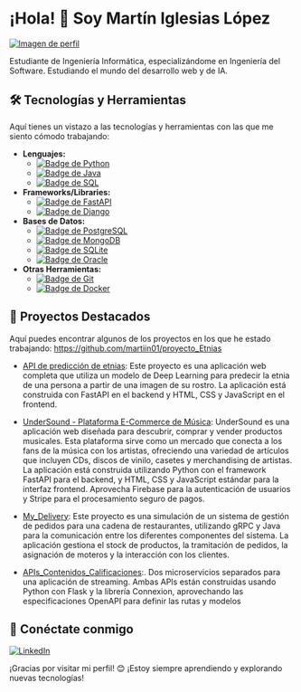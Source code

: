 # ¡Hola! 👋 Soy Martín Iglesias López

[![Imagen de perfil](URL_DE_TU_AVATAR)](https://github.com/martiin01)

Estudiante de Ingeniería Informática, especializándome en Ingeniería del Software. Estudiando el mundo del desarrollo web y de IA.

## 🛠️ Tecnologías y Herramientas

Aquí tienes un vistazo a las tecnologías y herramientas con las que me siento cómodo trabajando:

* **Lenguajes:**
    * [![Badge de Python](https://img.shields.io/badge/Python-3776AB?style=for-the-badge&logo=python&logoColor=white)](https://www.python.org/)
    * [![Badge de Java](https://img.shields.io/badge/Java-ED8B00?style=for-the-badge&logo=openjdk&logoColor=white)](https://www.java.com/es/)
    * [![Badge de SQL](https://img.shields.io/badge/SQL-4169E1?style=for-the-badge&logo=postgresql&logoColor=white)](https://www.postgresql.org/)
* **Frameworks/Libraries:**
    * [![Badge de FastAPI](https://img.shields.io/badge/FastAPI-009485?style=for-the-badge&logo=fastapi&logoColor=white)](https://fastapi.tiangolo.com/)
    * [![Badge de Django](https://img.shields.io/badge/Django-092E20?style=for-the-badge&logo=django&logoColor=white)](https://www.djangoproject.com/)
* **Bases de Datos:**
    * [![Badge de PostgreSQL](https://img.shields.io/badge/PostgreSQL-316192?style=for-the-badge&logo=postgresql&logoColor=white)](https://www.postgresql.org/)
    * [![Badge de MongoDB](https://img.shields.io/badge/MongoDB-47A248?style=for-the-badge&logo=mongodb&logoColor=white)](https://www.mongodb.com/)
    * [![Badge de SQLite](https://img.shields.io/badge/SQLite-07405E?style=for-the-badge&logo=sqlite&logoColor=white)](https://www.sqlite.org/index.html)
    * [![Badge de Oracle](https://img.shields.io/badge/Oracle-F80000?style=for-the-badge&logo=oracle&logoColor=white)](https://www.oracle.com/)
* **Otras Herramientas:**
    * [![Badge de Git](https://img.shields.io/badge/Git-F05032?style=for-the-badge&logo=git&logoColor=white)](https://git-scm.com/)
    * [![Badge de Docker](https://img.shields.io/badge/Docker-2496ED?style=for-the-badge&logo=docker&logoColor=white)](https://www.docker.com/)

## 🔭 Proyectos Destacados

Aquí puedes encontrar algunos de los proyectos en los que he estado trabajando: https://github.com/martiin01/proyecto_Etnias


* [API de predicción de etnias](https://github.com/martiin01/proyecto_Etnias): Este proyecto es una aplicación web completa que utiliza un modelo de Deep Learning para predecir la etnia de una persona a partir de una imagen de su rostro. La aplicación está construida con FastAPI en el backend y HTML, CSS y JavaScript en el frontend.

* [UnderSound - Plataforma E-Commerce de Música](https://github.com/martiin01/UnderSounds): UnderSound es una aplicación web diseñada para descubrir, comprar y vender productos musicales. Esta plataforma sirve como un mercado que conecta a los fans de la música con los artistas, ofreciendo una variedad de artículos que incluyen CDs, discos de vinilo, casetes y merchandising de artistas.
La aplicación está construida utilizando Python con el framework FastAPI para el backend, y HTML, CSS y JavaScript estándar para la interfaz frontend. Aprovecha Firebase para la autenticación de usuarios y Stripe para el procesamiento seguro de pagos.

* [My_Delivery](https://github.com/martiin01/Delivery): Este proyecto es una simulación de un sistema de gestión de pedidos para una cadena de restaurantes, utilizando gRPC y Java para la comunicación entre los diferentes componentes del sistema. La aplicación gestiona el stock de productos, la tramitación de pedidos, la asignación de moteros y la interacción con los clientes.

* [APIs_Contenidos_Calificaciones](https://github.com/martiin01/APIs_Contenidos_Calificaciones):.  Dos microservicios separados para una aplicación de streaming. Ambas APIs están construidas usando Python con Flask y la librería Connexion, aprovechando las especificaciones OpenAPI para definir las rutas y modelos

## 🔗 Conéctate conmigo

[![LinkedIn](https://img.shields.io/badge/LinkedIn-0077B5?style=for-the-badge&logo=linkedin&logoColor=white)](TU_PERFIL_DE_LINKEDIN)

¡Gracias por visitar mi perfil! 😊 ¡Estoy siempre aprendiendo y explorando nuevas tecnologías!
